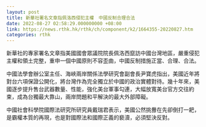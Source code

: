 ```yaml
---
layout: post
title: 新華社署名文章指佩洛西侵犯主權　中國反制合理合法
date: 2022-08-27 02:58:29.000000000 +08:00
link: https://news.rthk.hk/rthk/ch/component/k2/1664355-20220827.htm
categories: rthk
---
```


新華社的專家署名文章指美國國會眾議院院長佩洛西竄訪中國台灣地區，嚴重侵犯主權和領土完整，重申一個中國原則不容歪曲，中國反制措施正當、合理、合法。

中國法學會辦公室主任、海峽兩岸關係法學研究會副會長尹寶虎指出，美國近年將對台六項保證公開化，將台灣作為完全獨立於中國的政治實體對待。幾十年來，美國逐步提升售台武器數量、性能，強化美台軍事勾連，大幅放寬美台官方交往約束，成為台獨最大靠山，兩岸問題和平解決的最大外部障礙。

中國社會科學院國際法研究所研究員戴瑞君表示，美國公然挑釁在先卻倒打一耙，是霸權本質的再現，也是對國際法和國際正義的褻瀆，必須堅決反對。
